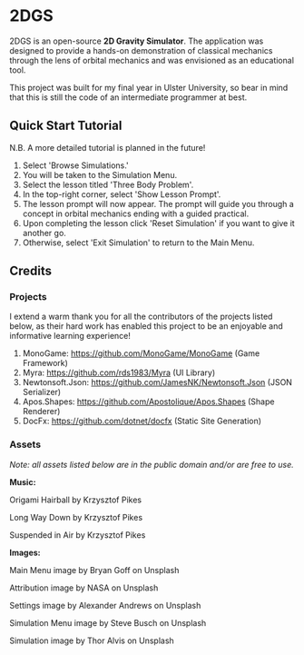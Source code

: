 # 2DGS
2DGS is an open-source **2D Gravity Simulator**. The application was designed to provide a hands-on demonstration of
classical mechanics through the lens of orbital mechanics and was envisioned as an educational tool.

This project was built for my final year in Ulster University, so bear in mind that this is still the code of an
intermediate programmer at best.
## Quick Start Tutorial
N.B. A more detailed tutorial is planned in the future!
1. Select 'Browse Simulations.'
2. You will be taken to the Simulation Menu.
3. Select the lesson titled 'Three Body Problem'.
4. In the top-right corner, select 'Show Lesson Prompt'.
5. The lesson prompt will now appear. The prompt will guide you through a concept in orbital mechanics ending with a guided practical.
6. Upon completing the lesson click 'Reset Simulation' if you want to give it another go.
7. Otherwise, select 'Exit Simulation' to return to the Main Menu.
## Credits
### Projects
I extend a warm thank you for all the contributors of the projects listed below, as their hard work has enabled this
project to be an enjoyable and informative learning experience!
1. MonoGame: https://github.com/MonoGame/MonoGame (Game Framework)
2. Myra: https://github.com/rds1983/Myra (UI Library)
3. Newtonsoft.Json: https://github.com/JamesNK/Newtonsoft.Json (JSON Serializer)
4. Apos.Shapes: https://github.com/Apostolique/Apos.Shapes (Shape Renderer)
5. DocFx: https://github.com/dotnet/docfx (Static Site Generation)

### Assets
*Note: all assets listed below are in the public domain and/or are free to use.*

**Music:**

Origami Hairball by Krzysztof Pikes

Long Way Down by Krzysztof Pikes

Suspended in Air by Krzysztof Pikes

**Images:**

Main Menu image by Bryan Goff on Unsplash

Attribution image by NASA on Unsplash

Settings image by Alexander Andrews on Unsplash

Simulation Menu image by Steve Busch on Unsplash

Simulation image by Thor Alvis on Unsplash
